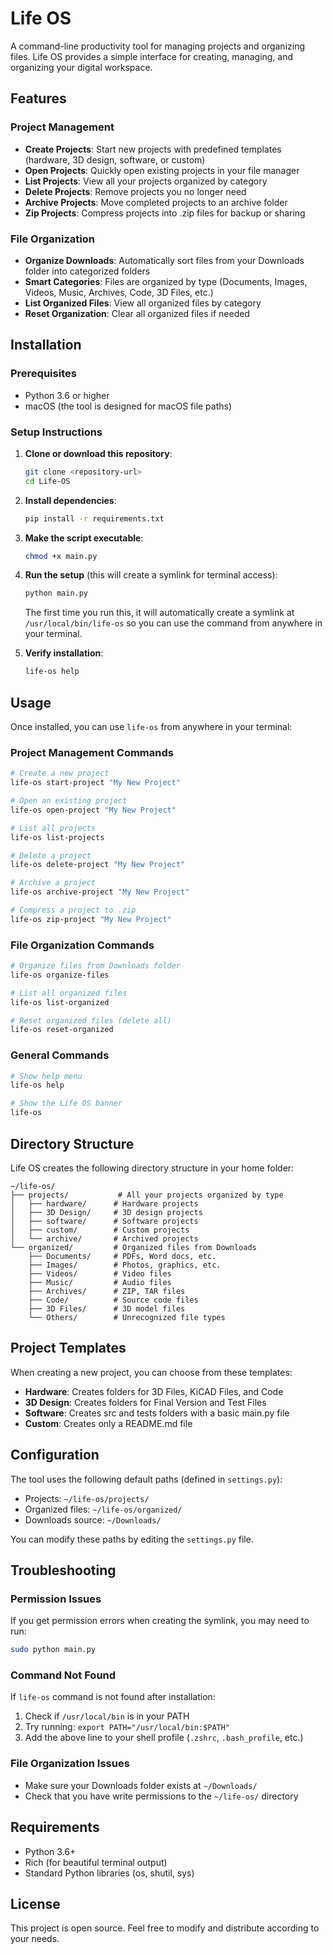 # Life OS

A command-line productivity tool for managing projects and organizing files. Life OS provides a simple interface for creating, managing, and organizing your digital workspace.

## Features

### Project Management
- **Create Projects**: Start new projects with predefined templates (hardware, 3D design, software, or custom)
- **Open Projects**: Quickly open existing projects in your file manager
- **List Projects**: View all your projects organized by category
- **Delete Projects**: Remove projects you no longer need
- **Archive Projects**: Move completed projects to an archive folder
- **Zip Projects**: Compress projects into .zip files for backup or sharing

### File Organization
- **Organize Downloads**: Automatically sort files from your Downloads folder into categorized folders
- **Smart Categories**: Files are organized by type (Documents, Images, Videos, Music, Archives, Code, 3D Files, etc.)
- **List Organized Files**: View all organized files by category
- **Reset Organization**: Clear all organized files if needed

## Installation

### Prerequisites
- Python 3.6 or higher
- macOS (the tool is designed for macOS file paths)

### Setup Instructions

1. **Clone or download this repository**:
   ```bash
   git clone <repository-url>
   cd Life-OS
   ```

2. **Install dependencies**:
   ```bash
   pip install -r requirements.txt
   ```

3. **Make the script executable**:
   ```bash
   chmod +x main.py
   ```

4. **Run the setup** (this will create a symlink for terminal access):
   ```bash
   python main.py
   ```

   The first time you run this, it will automatically create a symlink at `/usr/local/bin/life-os` so you can use the command from anywhere in your terminal.

5. **Verify installation**:
   ```bash
   life-os help
   ```

## Usage

Once installed, you can use `life-os` from anywhere in your terminal:

### Project Management Commands
```bash
# Create a new project
life-os start-project "My New Project"

# Open an existing project
life-os open-project "My New Project"

# List all projects
life-os list-projects

# Delete a project
life-os delete-project "My New Project"

# Archive a project
life-os archive-project "My New Project"

# Compress a project to .zip
life-os zip-project "My New Project"
```

### File Organization Commands
```bash
# Organize files from Downloads folder
life-os organize-files

# List all organized files
life-os list-organized

# Reset organized files (delete all)
life-os reset-organized
```

### General Commands
```bash
# Show help menu
life-os help

# Show the Life OS banner
life-os
```

## Directory Structure

Life OS creates the following directory structure in your home folder:

```
~/life-os/
├── projects/           # All your projects organized by type
│   ├── hardware/      # Hardware projects
│   ├── 3D Design/     # 3D design projects
│   ├── software/      # Software projects
│   ├── custom/        # Custom projects
│   └── archive/       # Archived projects
└── organized/         # Organized files from Downloads
    ├── Documents/     # PDFs, Word docs, etc.
    ├── Images/        # Photos, graphics, etc.
    ├── Videos/        # Video files
    ├── Music/         # Audio files
    ├── Archives/      # ZIP, TAR files
    ├── Code/          # Source code files
    ├── 3D Files/      # 3D model files
    └── Others/        # Unrecognized file types
```

## Project Templates

When creating a new project, you can choose from these templates:

- **Hardware**: Creates folders for 3D Files, KiCAD Files, and Code
- **3D Design**: Creates folders for Final Version and Test Files
- **Software**: Creates src and tests folders with a basic main.py file
- **Custom**: Creates only a README.md file

## Configuration

The tool uses the following default paths (defined in `settings.py`):
- Projects: `~/life-os/projects/`
- Organized files: `~/life-os/organized/`
- Downloads source: `~/Downloads/`

You can modify these paths by editing the `settings.py` file.

## Troubleshooting

### Permission Issues
If you get permission errors when creating the symlink, you may need to run:
```bash
sudo python main.py
```

### Command Not Found
If `life-os` command is not found after installation:
1. Check if `/usr/local/bin` is in your PATH
2. Try running: `export PATH="/usr/local/bin:$PATH"`
3. Add the above line to your shell profile (`.zshrc`, `.bash_profile`, etc.)

### File Organization Issues
- Make sure your Downloads folder exists at `~/Downloads/`
- Check that you have write permissions to the `~/life-os/` directory

## Requirements

- Python 3.6+
- Rich (for beautiful terminal output)
- Standard Python libraries (os, shutil, sys)

## License

This project is open source. Feel free to modify and distribute according to your needs.